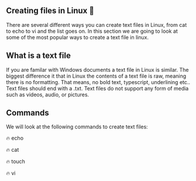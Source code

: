 ## Creating files in Linux 📝

There are several different ways you can create text files in Linux, from cat to echo to vi and the list goes on. In this section we are going to look at some of the most popular ways to create a text file in linux. 

## What is a text file

If you are familar with Windows documents a text file in Linux is similar. The biggest difference it that in Linux the contents of a text file is raw, meaning there is no formatting. That means, no bold text, typescript, underlining etc.. Text files should end with a .txt. Text files do not support  any form of media such as videos, audio, or pictures. 

## Commands

We will look at the following commands to create text files:

🔥 echo

🔥 cat

🔥 touch

🔥 vi

